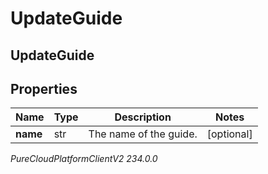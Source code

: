 # UpdateGuide

## UpdateGuide

## Properties

|Name | Type | Description | Notes|
|------------ | ------------- | ------------- | -------------|
| **name** | str | The name of the guide. | [optional] |



_PureCloudPlatformClientV2 234.0.0_
